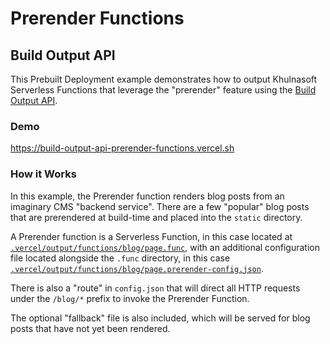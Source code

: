 # Prerender Functions

## Build Output API

This Prebuilt Deployment example demonstrates how to output Khulnasoft Serverless Functions that leverage the "prerender" feature using the [Build Output API](https://vercel.com/docs/build-output-api/v3#vercel-primitives/prerender-functions).

### Demo

https://build-output-api-prerender-functions.vercel.sh

### How it Works

In this example, the Prerender function renders blog posts from an imaginary CMS "backend service". There are a few "popular" blog posts that are prerendered at build-time and placed into the `static` directory.

A Prerender function is a Serverless Function, in this case located at
[`.vercel/output/functions/blog/page.func`](./.vercel/output/functions/blog/page.func), with an additional configuration file
located alongside the `.func` directory, in this case [`.vercel/output/functions/blog/page.prerender-config.json`](./.vercel/output/functions/blog/page.prerender-config.json).

There is also a "route" in `config.json` that will direct all HTTP requests under the `/blog/*` prefix to invoke the Prerender Function.

The optional "fallback" file is also included, which will be served for blog posts that have not yet been rendered.
